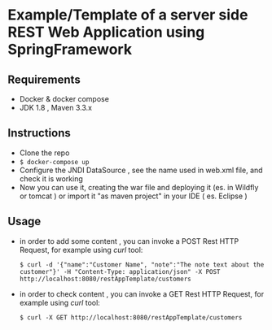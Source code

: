 Example/Template of a server side REST Web Application using SpringFramework
========

Requirements
--------
* Docker & docker compose
* JDK 1.8 , Maven 3.3.x

Instructions
--------
* Clone the repo
* `` $ docker-compose up ``
* Configure the JNDI DataSource , see the name used in web.xml file, and check it is working
* Now you can use it, creating the war file and deploying it  (es. in Wildfly or tomcat ) or import it "as maven project" in your IDE ( es. Eclipse ) 

Usage
--------

* in order to add some content , you can invoke a POST Rest HTTP Request, for example using _curl_ tool:

	`` $ curl -d '{"name":"Customer Name", "note":"The note text about the customer"}' -H "Content-Type: application/json" -X POST http://localhost:8080/restAppTemplate/customers ``

* in order to check content , you can invoke a GET Rest HTTP Request, for example using _curl_ tool: 

	`` $ curl -X GET http://localhost:8080/restAppTemplate/customers ``
	